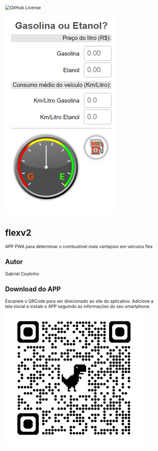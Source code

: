 ![GitHub License](https://img.shields.io/github/license/BielCoutinho/flexv2)

![](img/screenshot1.png)

# flexv2
APP PWA para determinar o combustível mais vantajoso em veículos flex 
## Autor 
Gabriel Coutinho

## Download do APP
Escaneie o QRCode para ser direcionado ao site do aplicativo. Adicione a tela inicial e instale o APP seguindo as informações do seu smartphone.
![](img/qrcode.png)

